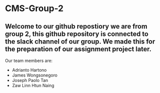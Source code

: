 # CMS-Group-2

## Welcome to our github repostiory we are from group 2, this github repository is connected to the slack channel of our group. We made this for the preparation of our assignment project later.

Our team members are:
- Adrianto Hartono
- James Wongsonegoro
- Joseph Paolo Tan
- Zaw Linn Htun Naing
